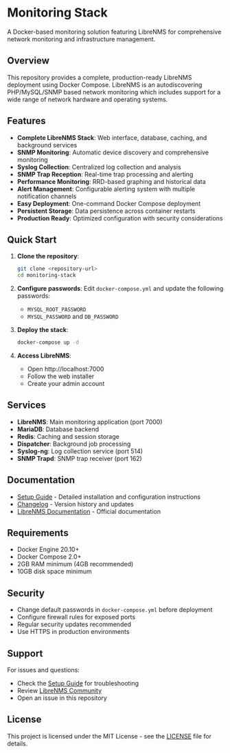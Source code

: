 # Monitoring Stack

A Docker-based monitoring solution featuring LibreNMS for comprehensive network monitoring and infrastructure management.

## Overview

This repository provides a complete, production-ready LibreNMS deployment using Docker Compose. LibreNMS is an autodiscovering PHP/MySQL/SNMP based network monitoring which includes support for a wide range of network hardware and operating systems.

## Features

- **Complete LibreNMS Stack**: Web interface, database, caching, and background services
- **SNMP Monitoring**: Automatic device discovery and comprehensive monitoring
- **Syslog Collection**: Centralized log collection and analysis
- **SNMP Trap Reception**: Real-time trap processing and alerting
- **Performance Monitoring**: RRD-based graphing and historical data
- **Alert Management**: Configurable alerting system with multiple notification channels
- **Easy Deployment**: One-command Docker Compose deployment
- **Persistent Storage**: Data persistence across container restarts
- **Production Ready**: Optimized configuration with security considerations

## Quick Start

1. **Clone the repository**:
   ```bash
   git clone <repository-url>
   cd monitoring-stack
   ```

2. **Configure passwords**:
   Edit `docker-compose.yml` and update the following passwords:
   - `MYSQL_ROOT_PASSWORD`
   - `MYSQL_PASSWORD` and `DB_PASSWORD`

3. **Deploy the stack**:
   ```bash
   docker-compose up -d
   ```

4. **Access LibreNMS**:
   - Open http://localhost:7000
   - Follow the web installer
   - Create your admin account

## Services

- **LibreNMS**: Main monitoring application (port 7000)
- **MariaDB**: Database backend
- **Redis**: Caching and session storage
- **Dispatcher**: Background job processing
- **Syslog-ng**: Log collection service (port 514)
- **SNMP Trapd**: SNMP trap receiver (port 162)

## Documentation

- [Setup Guide](SETUP.md) - Detailed installation and configuration instructions
- [Changelog](CHANGELOG.md) - Version history and updates
- [LibreNMS Documentation](https://docs.librenms.org/) - Official documentation

## Requirements

- Docker Engine 20.10+
- Docker Compose 2.0+
- 2GB RAM minimum (4GB recommended)
- 10GB disk space minimum

## Security

- Change default passwords in `docker-compose.yml` before deployment
- Configure firewall rules for exposed ports
- Regular security updates recommended
- Use HTTPS in production environments

## Support

For issues and questions:
- Check the [Setup Guide](SETUP.md) for troubleshooting
- Review [LibreNMS Community](https://community.librenms.org/)
- Open an issue in this repository

## License

This project is licensed under the MIT License - see the [LICENSE](LICENSE) file for details.